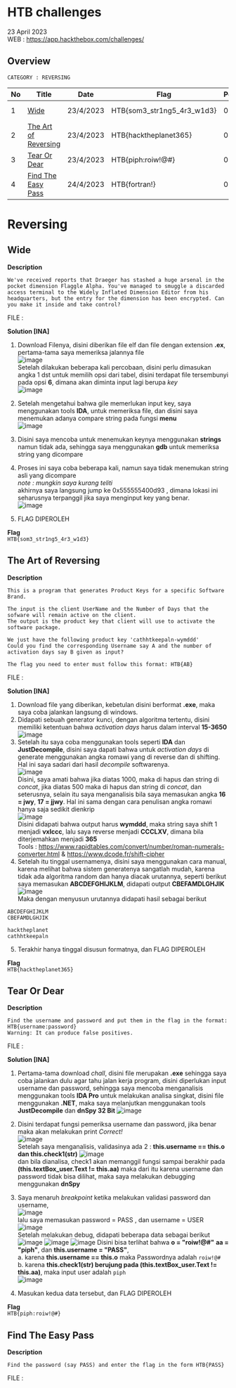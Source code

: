 # HTB challenges
23 April 2023  
WEB : https://app.hackthebox.com/challenges/

## Overview

``CATEGORY : REVERSING``

| No | Title               | Date              | Flag                 | Points               | Status               | Diff        
|----|---------------------|-------------------|----------------------|----------------------|----------------------|---------
| 1  | [Wide](#wide) | 23/4/2023 | HTB{som3_str1ng5_4r3_w1d3} | 0 | RETIRED | VERY EASY |
| 2  | [The Art of Reversing](#the-art-of-reversing) | 23/4/2023 | HTB{hacktheplanet365} | 0 | RETIRED | EASY |
| 3  | [Tear Or Dear](#tear-or-dear) | 23/4/2023 | HTB{piph:roiw!@#} | 0 | RETIRED | EASY |
| 4  | [Find The Easy Pass](#find-the-easy-pass) | 24/4/2023 | HTB{fortran!} | 0 | RETIRED | EASY |

# Reversing
## Wide

**Description**  
```
We've received reports that Draeger has stashed a huge arsenal in the pocket dimension Flaggle Alpha. You've managed to smuggle a discarded access terminal to the Widely Inflated Dimension Editor from his headquarters, but the entry for the dimension has been encrypted. Can you make it inside and take control?
```
FILE : []()  

**Solution [INA]**  
1.  Download Filenya, disini diberikan file elf dan file dengan extension **.ex**, pertama-tama saya memeriksa jalannya file  
![image](https://user-images.githubusercontent.com/92077284/233834174-dafd261e-7e02-4b35-ad8a-464450e86a8f.png)  
Setelah dilakukan beberapa kali percobaan, disini perlu dimasukan angka 1 dst untuk memilih opsi dari tabel, disini terdapat file tersembunyi pada opsi **6**, dimana akan diminta input lagi berupa _key_  
![image](https://user-images.githubusercontent.com/92077284/233834326-a923ca98-720b-46f8-a3ec-97683a773ffa.png)
2.  Setelah mengetahui bahwa gile memerlukan input key, saya menggunakan tools **IDA**, untuk memeriksa file, dan disini saya menemukan adanya compare string pada fungsi **menu**  
![image](https://user-images.githubusercontent.com/92077284/233834414-e53b503d-9a12-4a51-88f0-b82922a9be00.png)
3.  Disini saya mencoba untuk menemukan keynya menggunakan **strings** namun tidak ada, sehingga saya menggunakan **gdb** untuk memeriksa string yang dicompare  
4.  Proses ini saya coba beberapa kali, namun saya tidak menemukan string asli yang dicompare  
*note : mungkin saya kurang teliti*  
akhirnya saya langsung jump ke 0x555555400d93 , dimana lokasi ini seharusnya terpanggil jika saya menginput key yang benar.  
![image](https://user-images.githubusercontent.com/92077284/233834854-0816d2bd-b90a-4e54-9af2-3d3c88a5a30d.png)

5.  FLAG DIPEROLEH

**Flag**  
`HTB{som3_str1ng5_4r3_w1d3}`

## The Art of Reversing

**Description**  
```
This is a program that generates Product Keys for a specific Software Brand.

The input is the client UserName and the Number of Days that the sofware will remain active on the client.
The output is the product key that client will use to activate the software package.

We just have the following product key 'cathhtkeepaln-wymddd'
Could you find the corresponding Username say A and the number of activation days say B given as input?

The flag you need to enter must follow this format: HTB{AB}
```
FILE : []()  

**Solution [INA]**  
1.  Download file yang diberikan, kebetulan disini berformat **.exe**, maka saya coba jalankan langsung di windows.  
2.  Didapati sebuah generator kunci, dengan algoritma tertentu, disini memiliki ketentuan bahwa _activation days_ harus dalam interval **15-3650**
![image](https://user-images.githubusercontent.com/92077284/233841225-d2a2f43b-8703-4ecc-ada2-7b7a49b939c4.png)  
3.  Setelah itu saya coba menggunakan tools seperti **IDA** dan **JustDecompile**, disini saya dapati bahwa untuk _activation days_ di generate menggunakan angka romawi yang di reverse dan di shifting. Hal ini saya sadari dari hasil _decompile_ softwarenya.  
![image](https://user-images.githubusercontent.com/92077284/233841375-232af077-64e8-46b5-bcc1-9742c07f0734.png)  
Disini, saya amati bahwa jika diatas 1000, maka di hapus dan string di _concat_, jika diatas 500 maka di hapus dan string di _concat_, dan seterusnya, selain itu saya menganalisis bila saya memasukan angka **16 = jwy**, **17 = jjwy**. Hal ini sama dengan cara penulisan angka romawi hanya saja sedikit dienkrip   
![image](https://user-images.githubusercontent.com/92077284/233841539-1dfe5c37-e867-47e1-a696-94d935e3564d.png)  
Disini didapati bahwa output harus **wymddd**, maka string saya shift 1 menjadi **vxlccc**, lalu saya reverse menjadi **CCCLXV**, dimana bila diterjemahkan menjadi **365**  
Tools : https://www.rapidtables.com/convert/number/roman-numerals-converter.html & https://www.dcode.fr/shift-cipher  
4.  Setelah itu tinggal usernamenya, disini saya menggunakan cara manual, karena melihat bahwa sistem generatenya sangatlah mudah, karena tidak ada algoritma random dan hanya diacak urutannya, seperti berikut saya memasukan **ABCDEFGHIJKLM**, didapati output **CBEFAMDLGHJIK**  
![image](https://user-images.githubusercontent.com/92077284/233841151-b456b622-463f-471d-8879-dcd7c49c1dad.png)  
Maka dengan menyusun urutannya didapati hasil sebagai berikut
```
ABCDEFGHIJKLM
CBEFAMDLGHJIK

hacktheplanet
cathhtkeepaln
```
5.  Terakhir hanya tinggal disusun formatnya, dan FLAG DIPEROLEH  

**Flag**  
`HTB{hacktheplanet365}`

## Tear Or Dear

**Description**  
```
Find the username and password and put them in the flag in the format: HTB{username:password}
Warning: It can produce false positives.
```
FILE : []() 

**Solution [INA]**  
1.  Pertama-tama download _chall_, disini file merupakan **.exe** sehingga saya coba jalankan dulu agar tahu jalan kerja program, disini diperlukan input username dan password, sehingga saya mencoba menganalisis menggunakan tools **IDA Pro** untuk melakukan analisa singkat, disini file menggunakan **.NET**, maka saya melanjutkan menggunakan tools **JustDecompile** dan **dnSpy 32 Bit**
![image](https://user-images.githubusercontent.com/92077284/233891745-4977ff6e-d78e-48a7-92b2-42ce3e9efab8.png)  

2.  Disini terdapat fungsi pemeriksa username dan password, jika benar maka akan melakukan print _Correct!_  
![image](https://user-images.githubusercontent.com/92077284/233891710-50d2611e-a670-4ff9-8cc1-c0c881682f92.png)  
Setelah saya menganalisis, validasinya ada 2 : **this.username == this.o dan this.check1(str)**
![image](https://user-images.githubusercontent.com/92077284/233891985-a59094eb-cc93-437a-b816-07bc30ad81ef.png)  
dan bila dianalisa, check1 akan memanggil fungsi sampai berakhir pada **(this.textBox_user.Text != this.aa)**
maka dari itu karena username dan password tidak bisa dilihat, maka saya melakukan debugging menggunakan **dnSpy**  
3.  Saya menaruh _breakpoint_ ketika melakukan validasi password dan username,  
![image](https://user-images.githubusercontent.com/92077284/233892295-f63ba2bf-5313-4cb9-9ced-89ab7f155611.png)  
lalu saya memasukan password = PASS , dan username = USER  
![image](https://user-images.githubusercontent.com/92077284/233892464-6c7ce927-f935-4613-9448-2c69b867dea8.png)  
Setelah melakukan debug, didapati beberapa data sebagai berikut
![image](https://user-images.githubusercontent.com/92077284/233892676-435d0d52-b8e1-4366-8204-cf351c9a87cf.png)
![image](https://user-images.githubusercontent.com/92077284/233892732-33112e0f-7a26-4a54-b8ea-aa812afe41b5.png)
![image](https://user-images.githubusercontent.com/92077284/233892793-71531339-b423-49a3-9246-92023c31448c.png)
Disini bisa terlihat bahwa **o = "roiw!@#"** **aa = "piph"**, dan **this.username = "PASS"**,  
a. karena **this.username == this.o** maka Passwordnya adalah `roiw!@#`  
b. karena **this.check1(str) berujung pada (this.textBox_user.Text != this.aa)**, maka input user adalah `piph`  
![image](https://user-images.githubusercontent.com/92077284/233893358-e7425fc0-d98b-48f5-9401-76ad95ea8f44.png)  

4.  Masukan kedua data tersebut, dan FLAG DIPEROLEH

**Flag**  
`HTB{piph:roiw!@#}`  

## Find The Easy Pass

**Description**  
```
Find the password (say PASS) and enter the flag in the form HTB{PASS}
```
FILE : []()  

